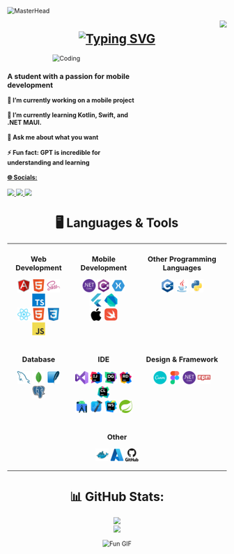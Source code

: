 ![MasterHead](Tom_banner.gif)

<img src="https://visitor-badge.laobi.icu/badge?page_id=0wme.0wme&left_color=orange&right_color=orange" align="right" />

<h1 align="center">
<a href="https://git.io/typing-svg"><img src="https://readme-typing-svg.demolab.com?font=Madimi+One&size=30&pause=1000&color=F76E09&center=true&random=false&width=600&lines=🫵🏽+Welcome+to+my+Github+profile+!+🫵🏽;👋🏽+Hello%2C+my+name+is+Tom+!+👋🏽;💻+I+am+a+computer+science+student+!+💻" alt="Typing SVG" /></a>
</h1>

<div>
    <img alt="Coding" width="400" src="https://cdn.dribbble.com/users/1162077/screenshots/3848914/programmer.gif" align="right" />
<div style="float: left; width: 60%;">
    <h3>A student with a passion for mobile development</h3>
    <strong>🔭 I’m currently working on a mobile project</strong><br/><br/>
    <strong>🌱 I’m currently learning Kotlin, Swift, and .NET MAUI.</strong><br/><br/>
    <strong>💬 Ask me about what you want</strong><br/><br/>
    <strong>⚡ Fun fact: GPT is incredible for understanding and learning</strong><br/><br/>
   <strong style="text-decoration: underline;">🌐 Socials:</strong><br/><br/>
    <a href="mailto:tom.vieira1601@gmail.com">
      <img src="https://img.shields.io/badge/Gmail-D14836?style=for-the-badge&logo=gmail&logoColor=white" />
    </a>
    <a href="https://www.linkedin.com/in/tom-vieira-a65311226/" target="_blank">
      <img src="https://img.shields.io/badge/LinkedIn-0077B5?style=for-the-badge&logo=linkedin&logoColor=white" target="_blank" />
    </a>
    <a href="https://www.tomvds.com" target="_blank">
      <img src="https://img.shields.io/badge/Portfolio-FF5722?style=for-the-badge&logo=todoist&logoColor=white" target="_blank" />
    </a>
  </div>
</div>

<br clear="all"/>

<h1 align="center">🖥️ Languages & Tools</h1>

<table align="center">
  <tr>
    <td valign="top">
      <h3 align="center">Web Development</h3>
      <p align="center">
        <img src="https://raw.githubusercontent.com/devicons/devicon/master/icons/angularjs/angularjs-original.svg" width="30" height="30" title="Angular"/>
        <img src="https://raw.githubusercontent.com/devicons/devicon/master/icons/html5/html5-original.svg" width="30" height="30" title="HTML5"/>
        <img src="https://raw.githubusercontent.com/devicons/devicon/master/icons/sass/sass-original.svg" width="30" height="30" title="SCSS"/>
        <img src="https://raw.githubusercontent.com/devicons/devicon/master/icons/typescript/typescript-original.svg" width="30" height="30" title="TypeScript"/>
        <br/>
        <img src="https://raw.githubusercontent.com/devicons/devicon/master/icons/react/react-original.svg" width="30" height="30" title="React"/>
        <img src="https://raw.githubusercontent.com/devicons/devicon/master/icons/html5/html5-original.svg" width="30" height="30" title="HTML5"/>
        <img src="https://raw.githubusercontent.com/devicons/devicon/master/icons/css3/css3-original.svg" width="30" height="30" title="CSS3"/>
        <img src="https://raw.githubusercontent.com/devicons/devicon/master/icons/javascript/javascript-original.svg" width="30" height="30" title="JavaScript"/>
      </p>
    </td>
    <td valign="top">
      <h3 align="center">Mobile Development</h3>
      <p align="center">
        <img src="https://raw.githubusercontent.com/devicons/devicon/master/icons/dotnetcore/dotnetcore-original.svg" width="30" height="30" title="MAUI"/>
        <img src="https://raw.githubusercontent.com/devicons/devicon/master/icons/csharp/csharp-original.svg" width="30" height="30" title="C#"/>
        <img src="https://raw.githubusercontent.com/devicons/devicon/master/icons/xamarin/xamarin-original.svg" width="30" height="30" title="XAML"/>
        <br/>
        <img src="https://raw.githubusercontent.com/devicons/devicon/master/icons/flutter/flutter-original.svg" width="30" height="30" title="Flutter"/>
        <img src="https://raw.githubusercontent.com/devicons/devicon/master/icons/dart/dart-original.svg" width="30" height="30" title="Dart"/>
        <br/>
        <img src="https://raw.githubusercontent.com/devicons/devicon/master/icons/apple/apple-original.svg" width="30" height="30" title="iOS"/>
        <img src="https://raw.githubusercontent.com/devicons/devicon/master/icons/swift/swift-original.svg" width="30" height="30" title="Swift"/>
      </p>
    </td>
    <td valign="top">
      <h3 align="center">Other Programming Languages</h3>
      <p align="center">
        <img src="https://raw.githubusercontent.com/devicons/devicon/master/icons/cplusplus/cplusplus-original.svg" width="30" height="30" title="C++"/>
        <img src="https://raw.githubusercontent.com/devicons/devicon/master/icons/java/java-original.svg" width="30" height="30" title="Java"/>
        <img src="https://raw.githubusercontent.com/devicons/devicon/master/icons/python/python-original.svg" width="30" height="30" title="Python"/>
      </p>
    </td>
  </tr>
  <tr>
    <td valign="top">
      <h3 align="center">Database</h3>
      <p align="center">
        <img src="https://raw.githubusercontent.com/devicons/devicon/master/icons/mysql/mysql-original.svg" width="30" height="30" title="MySQL"/>
        <img src="https://raw.githubusercontent.com/devicons/devicon/master/icons/mongodb/mongodb-original.svg" width="30" height="30" title="MongoDB"/>
        <img src="https://raw.githubusercontent.com/devicons/devicon/master/icons/sqlite/sqlite-original.svg" width="30" height="30" title="SQLite"/>
        <img src="https://raw.githubusercontent.com/devicons/devicon/master/icons/postgresql/postgresql-original.svg" width="30" height="30" title="PostgreSQL"/>
      </p>
    </td>
    <td valign="top">
      <h3 align="center">IDE</h3>
      <p align="center">
        <img src="https://raw.githubusercontent.com/devicons/devicon/master/icons/visualstudio/visualstudio-original.svg" width="30" height="30" title="Visual Studio"/>
        <img src="https://raw.githubusercontent.com/devicons/devicon/master/icons/intellij/intellij-original.svg" width="30" height="30" title="IntelliJ IDEA"/>
        <img src="https://raw.githubusercontent.com/devicons/devicon/master/icons/datagrip/datagrip-original.svg" width="30" height="30" title="DataGrip"/>
        <img src="https://raw.githubusercontent.com/devicons/devicon/master/icons/rider/rider-original.svg" width="30" height="30" title="Rider"/>
        <img src="https://raw.githubusercontent.com/devicons/devicon/master/icons/clion/clion-original.svg" width="30" height="30" title="CLion"/>
        <br/>
        <img src="https://raw.githubusercontent.com/devicons/devicon/master/icons/androidstudio/androidstudio-original.svg" width="30" height="30" title="Android Studio"/>
        <img src="https://raw.githubusercontent.com/devicons/devicon/master/icons/xcode/xcode-original.svg" width="30" height="30" title="Xcode"/>
        <img src="https://raw.githubusercontent.com/devicons/devicon/master/icons/webstorm/webstorm-original.svg" width="30" height="30" title="WebStorm"/>
        <img src="https://raw.githubusercontent.com/devicons/devicon/master/icons/spring/spring-original.svg" width="30" height="30" title="Spring Tool Suite"/>
      </p>
    </td>
    <td valign="top">
      <h3 align="center">Design & Framework</h3>
      <p align="center">
        <img src="https://raw.githubusercontent.com/devicons/devicon/master/icons/canva/canva-original.svg" width="30" height="30" title="Canva"/>
        <img src="https://raw.githubusercontent.com/devicons/devicon/master/icons/figma/figma-original.svg" width="30" height="30" title="Figma"/>
        <img src="https://raw.githubusercontent.com/devicons/devicon/master/icons/dotnetcore/dotnetcore-original.svg" width="30" height="30" title=".Net"/>
        <img src="https://raw.githubusercontent.com/devicons/devicon/master/icons/npm/npm-original-wordmark.svg" width="30" height="30" title="NPM"/>
      </p>
    </td>
  </tr>
  <tr>
    <td colspan="3" valign="top">
      <h3 align="center">Other</h3>
      <p align="center">
        <img src="https://raw.githubusercontent.com/devicons/devicon/master/icons/docker/docker-original.svg" width="30" height="30" title="Docker"/>
        <img src="https://raw.githubusercontent.com/devicons/devicon/master/icons/azure/azure-original.svg" width="30" height="30" title="Azure"/>
        <img src="https://raw.githubusercontent.com/devicons/devicon/master/icons/github/github-original-wordmark.svg" width="30" height="30" title="GitHub"/>
      </p>
    </td>
  </tr>
</table>

<h1 align="center">📊 GitHub Stats:</h1>
<p align="center">
    <img src="https://github-readme-streak-stats.herokuapp.com/?user=0wme&theme=vue-dark&hide_border=true"/><br/>
    <img src="https://github-readme-stats.vercel.app/api/top-langs/?username=0wme&theme=vue-dark&show_icons=true&hide_border=true&layout=compact"/>
</p>
<p align="center">
  <img src="https://user-images.githubusercontent.com/115187902/230700872-d5f44b85-56c7-4e27-80a4-6e2db901e60c.gif" alt="Fun GIF">
</p>

